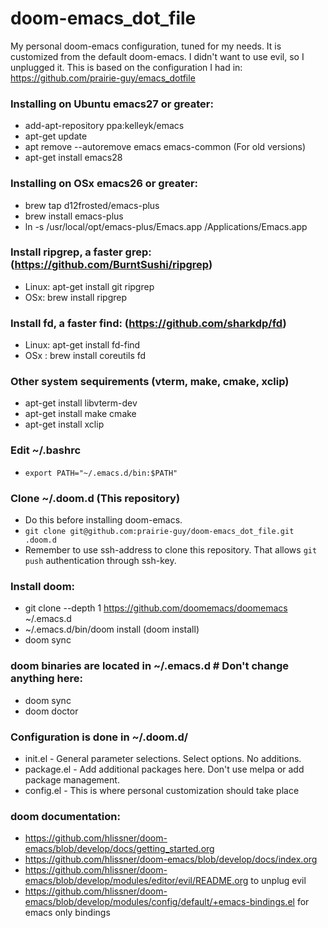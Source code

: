 # doom-emacs_dot_file 
My personal doom-emacs configuration, tuned for my needs. It is customized from the default doom-emacs. I didn't want to use evil, so I unplugged it. This is based on the configuration I had in: https://github.com/prairie-guy/emacs_dotfile 

### Installing on Ubuntu emacs27 or greater:
* add-apt-repository ppa:kelleyk/emacs
* apt-get update
* apt remove --autoremove emacs emacs-common (For old versions)
* apt-get install emacs28

### Installing on OSx emacs26 or greater:
* brew tap d12frosted/emacs-plus
* brew install emacs-plus
* ln -s /usr/local/opt/emacs-plus/Emacs.app /Applications/Emacs.app

### Install ripgrep, a faster grep: (https://github.com/BurntSushi/ripgrep)
* Linux: apt-get install git ripgrep
* OSx: brew install ripgrep

### Install fd, a faster find: (https://github.com/sharkdp/fd)
* Linux: apt-get install fd-find
* OSx : brew install coreutils fd

### Other system sequirements (vterm, make, cmake, xclip)
* apt-get install libvterm-dev
* apt-get install make cmake
* apt-get install xclip

### Edit ~/.bashrc
* `export PATH="~/.emacs.d/bin:$PATH"`

### Clone ~/.doom.d (This repository)
* Do this before installing doom-emacs.
* `git clone git@github.com:prairie-guy/doom-emacs_dot_file.git .doom.d`
* Remember to use ssh-address to clone this repository. That allows `git push` authentication through ssh-key.

### Install doom:
* git clone --depth 1 https://github.com/doomemacs/doomemacs ~/.emacs.d
* ~/.emacs.d/bin/doom install (doom install)
* doom sync

### doom binaries are located in ~/.emacs.d  # Don't change anything here:
* doom sync  
* doom doctor 

### Configuration is done in ~/.doom.d/
* init.el - General parameter selections. Select options. No additions.
* package.el  - Add additional packages here. Don't use melpa or add package management.
* config.el - This is where personal customization should take place

### doom documentation:
* https://github.com/hlissner/doom-emacs/blob/develop/docs/getting_started.org
* https://github.com/hlissner/doom-emacs/blob/develop/docs/index.org
* https://github.com/hlissner/doom-emacs/blob/develop/modules/editor/evil/README.org to unplug evil
* https://github.com/hlissner/doom-emacs/blob/develop/modules/config/default/+emacs-bindings.el for emacs only bindings



